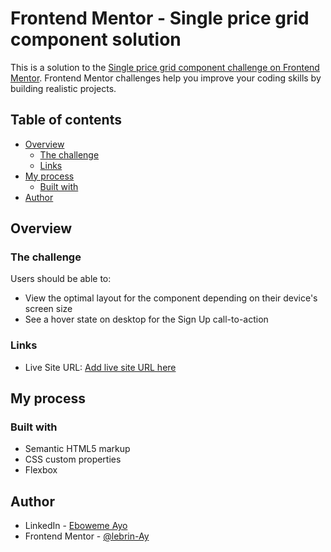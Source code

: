 # Frontend Mentor - Single price grid component solution

This is a solution to the [Single price grid component challenge on Frontend Mentor](https://www.frontendmentor.io/challenges/single-price-grid-component-5ce41129d0ff452fec5abbbc). Frontend Mentor challenges help you improve your coding skills by building realistic projects. 

## Table of contents

- [Overview](#overview)
  - [The challenge](#the-challenge)
  - [Links](#links)
- [My process](#my-process)
  - [Built with](#built-with)
- [Author](#author)


## Overview

### The challenge

Users should be able to:

- View the optimal layout for the component depending on their device's screen size
- See a hover state on desktop for the Sign Up call-to-action

### Links

- Live Site URL: [Add live site URL here](https://lebrin.netlify.app/)

## My process

### Built with

- Semantic HTML5 markup
- CSS custom properties
- Flexbox


## Author

- LinkedIn - [Eboweme Ayo](https://www.linkedin.com/in/eboweme-ayo)
- Frontend Mentor - [@lebrin-Ay](https://www.frontendmentor.io/profile/lebrin-Ay)
